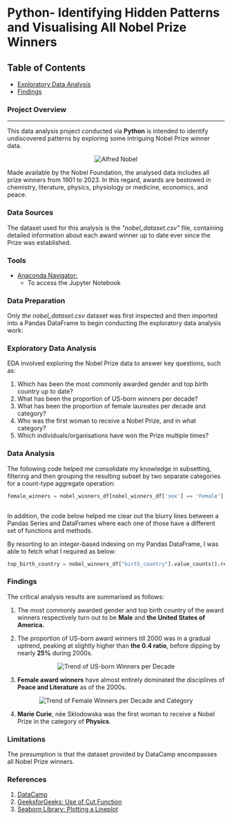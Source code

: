 # Python- Identifying Hidden Patterns and Visualising All Nobel Prize Winners

## Table of Contents

- [Exploratory Data Analysis](#exploratory-data-analysis)
- [Findings](#findings)

### Project Overview
---

This data analysis project conducted via **Python** is intended to identify undiscovered patterns by exploring some intriguing Nobel Prize winner data. 

<p align="center">
  <img src="https://github.com/OzzyGoylusun/Python.-Identifying-and-Visualising-Nobel-Prize-Winners/blob/main/Nobel_Prize.png"
 alt="Alfred Nobel">
</p>

Made available by the Nobel Foundation, the analysed data includes all prize winners from 1901 to 2023. In this regard, awards are bestowed in chemistry, literature, physics, physiology or medicine, economics, and peace. 


### Data Sources

The dataset used for this analysis is the *"nobel_dataset.csv"* file, containing detailed information about each award winner up to date ever since the Prize was established.

### Tools

- [Anaconda Navigator: ](https://www.anaconda.com/download)
  - To access the Jupyter Notebook


### Data Preparation

Only *the nobel_dataset.csv* dataset was first inspected and then imported into a Pandas DataFrame to begin conducting the exploratory data analysis work:


### Exploratory Data Analysis

EDA involved exploring the Nobel Prize data to answer key questions, such as:

1.  Which has been the most commonly awarded gender and top birth country up to date?
2.  What has been the proportion of US-born winners per decade?
3.  What has been the proportion of female laureates per decade and category?
4.  Who was the first woman to receive a Nobel Prize, and in what category?
5.  Which individuals/organisations have won the Prize multiple times?


### Data Analysis

The following code helped me consolidate my knowledge in subsetting, filtering and then grouping the resulting subset by two separate categories for a count-type aggregate operation:

```python
female_winners = nobel_winners_df[nobel_winners_df['sex'] == 'Female'].groupby(['decade',
                                                                                'category']).agg({"prize":"count"})
```

In addition, the code below helped me clear out the blurry lines between a Pandas Series and DataFrames where each one of those have a different set of functions and methods.

By resorting to an integer-based indexing on my Pandas DataFrame, I was able to fetch what I required as below:

```python
top_birth_country = nobel_winners_df["birth_country"].value_counts().reset_index().iloc[0,0]
```

### Findings

The critical analysis results are summarised as follows:

1. The most commonly awarded gender and top birth country of the award winners respectively turn out to be **Male** and **the United States of America.**
   
2. The proportion of US-born award winners till 2000 was in a gradual uptrend, peaking at slightly higher than **the 0.4 ratio**, before dipping by nearly **25%** during 2000s.
<p align="center">
<img src="https://github.com/OzzyGoylusun/Python.-Identifying-Hidden-Patterns-and-Visualising-Nobel-Prize-Winners/blob/main/Trend%20of%20US-born%20Winners%20per%20Decade.png" alt="Trend of US-born Winners per Decade">
</p>
  
3. **Female award winners** have almost entirely dominated the disciplines of **Peace and Literature** as of the 2000s.
<p align="center">
<img src="https://github.com/OzzyGoylusun/Python.-Identifying-Hidden-Patterns-and-Visualising-Nobel-Prize-Winners/blob/main/Trend%20of%20Female%20Winners%20per%20Decade%20and%20Category.png" alt="Trend of Female Winners per Decade and Category">
</p>

4. **Marie Curie**, née Sklodowska was the first woman to receive a Nobel Prize in the category of **Physics**.


### Limitations

The presumption is that the dataset provided by DataCamp encompasses all Nobel Prize winners.

### References

1. [DataCamp](https://www.datacamp.com/)
2. [GeeksforGeeks: Use of Cut Function](https://www.geeksforgeeks.org/pandas-cut-method-in-python/)
3. [Seaborn Library: Plotting a Lineplot](https://seaborn.pydata.org/generated/seaborn.lineplot.html)


